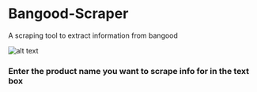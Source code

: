 # Bangood-Scraper
A scraping tool to extract information from bangood


![alt text](https://i.imgur.com/69vXoWI.png)

### Enter the product name you want to scrape info for in the text box
